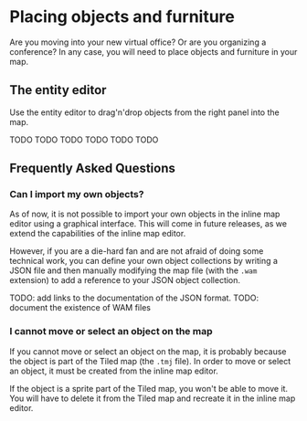 # Placing objects and furniture

Are you moving into your new virtual office? Or are you organizing a conference? In any case, you will need to place 
objects and furniture in your map.

## The entity editor

Use the entity editor to drag'n'drop objects from the right panel into the map.





TODO
TODO
TODO
TODO
TODO
TODO


## Frequently Asked Questions

### Can I import my own objects?

As of now, it is not possible to import your own objects in the inline map editor using a graphical interface.
This will come in future releases, as we extend the capabilities of the inline map editor.

However, if you are a die-hard fan and are not afraid of doing some technical work, you can define your own object 
collections by writing a JSON file and then manually modifying the map file (with the `.wam` extension) to add a 
reference to your JSON object collection.

TODO: add links to the documentation of the JSON format.
TODO: document the existence of WAM files

### I cannot move or select an object on the map

If you cannot move or select an object on the map, it is probably because the object is part of the Tiled map (the `.tmj` file).
In order to move or select an object, it must be created from the inline map editor.

If the object is a sprite part of the Tiled map, you won't be able to move it. You will have to delete it from the Tiled
map and recreate it in the inline map editor.